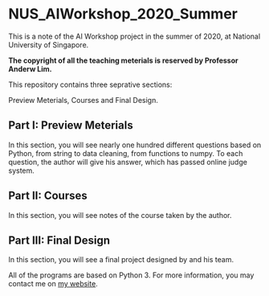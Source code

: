 # NUS_AIWorkshop_2020_Summer

This is a note of the AI Workshop project in the summer of 2020, at National University of Singapore.

**The copyright of all the teaching meterials is reserved by Professor Anderw Lim.**

This repository contains three seprative sections:

Preview Meterials, Courses and Final Design.

## Part I: Preview Meterials

In this section, you will see nearly one hundred different questions based on Python,
from string to data cleaning, from functions to numpy. To each question, the author will give his answer, 
which has passed online judge system.

## Part II: Courses

In this section, you will see notes of the course taken by the author.

## Part III: Final Design

In this section, you will see a final project designed by  and his team.

All of the programs are based on Python 3.
For more information, you may contact me on [my website](http://xiaotan.tech/).
